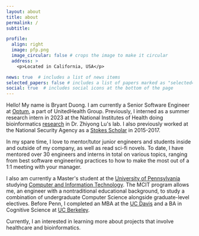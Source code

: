 ```yaml
---
layout: about
title: about
permalink: /
subtitle:

profile:
  align: right
  image: pfp.png
  image_circular: false # crops the image to make it circular
  address: >
    <p>Located in California, USA</p>

news: true  # includes a list of news items
selected_papers: false # includes a list of papers marked as "selected={true}"
social: true  # includes social icons at the bottom of the page
---
```


Hello! My name is Bryant Duong. I am currently a Senior Software Engineer at [Optum](https://www.optum.com/), a part of UnitedHealth Group. Previously, I interned as a summer research intern in 2023 at the National Institutes of Health doing bioinformatics [research](https://bryantduong.github.io/projects/3_project/) in Dr. Zhiyong Lu's lab. I also previously worked at the National Security Agency as a [Stokes Scholar](https://federaljobs.net/blog/the-stokes-educational-scholarship-program-nsa/) in 2015-2017.

In my spare time, I love to mentor/tutor junior engineers and students inside and outside of my company, as well as read sci-fi novels. To date, I have mentored over 30 engineers and interns in total on various topics, ranging from best software engineering practices to how to make the most out of a 1:1 meeting with your manager.

I also am currently a Master's student at the [University of Pennsylvania](https://www.upenn.edu/) studying [Computer and Information Technology](https://online.seas.upenn.edu/degrees/mcit-online/). The MCIT program allows me, an engineer with a nontraditional educational background, to study a combination of undergraduate Computer Science alongside graduate-level electives. Before Penn, I completed an MBA at the [UC Davis](https://gsm.ucdavis.edu/) and a BA in Cognitive Science at [UC Berkeley](https://cogsci.berkeley.edu/).

Currently, I an interested in learning more about projects that involve healthcare and bioinformatics.